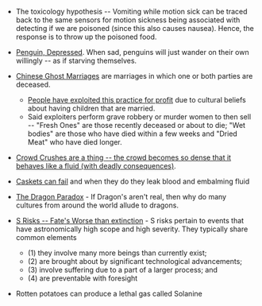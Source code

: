 * The toxicology hypothesis -- Vomiting while motion sick can be traced back to the same sensors for motion sickness being associated with detecting if we are poisoned (since this also causes nausea). Hence, the response is to throw up the poisoned food.

* [Penguin, Depressed](https://www.reddit.com/r/todayilearned/comments/1tjusn/til_that_penguins_when_depressed_or_had_enough/?rdt=38134). When sad, penguins will just wander on their own willingly -- as if starving themselves.

* [Chinese Ghost Marriages](https://en.wikipedia.org/wiki/Chinese_ghost_marriage) are marriages in which one or both parties are deceased. 
	* [People have exploited this practice for profit](https://www.youtube.com/watch?v=E_xzRvYslHE) due to cultural beliefs about having children that are married. 
	* Said exploiters perform grave robbery or murder women to then sell -- "Fresh Ones" are those recently deceased or about to die; "Wet bodies" are those  who have died within a few weeks and "Dried Meat" who have died longer. 

* [Crowd Crushes are a thing -- the crowd becomes so dense that it behaves like a fluid (with deadly consequences)](https://en.wikipedia.org/wiki/Crowd_collapses_and_crushes). 

* [Caskets can fail](https://www.youtube.com/watch?v=JRZjvq22ZcY) and when they do they leak blood and embalming fluid

* [The Dragon Paradox](https://www.youtube.com/watch?v=UopANFTGexA) - If Dragon's aren't real, then why do many cultures from around the world allude to dragons.

* [S Risks -- Fate's Worse than extinction](https://www.youtube.com/watch?v=fqnJcZiDMDo) - S risks pertain to events that have astronomically high scope and high severity. They typically share common elements 
	* (1) they involve many more beings than currently exist; 
	* (2) are brought about by significant technological advancements; 
	* (3) involve suffering due to a part of a larger process; and 
	* (4) are preventable with foresight

* Rotten potatoes can produce a lethal gas called Solanine